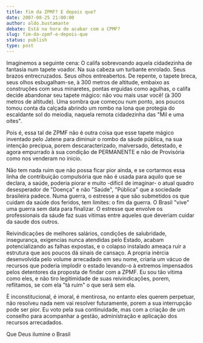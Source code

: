 ```yaml
---
title: fim da ZPMF? E depois que?
date: 2007-08-25 21:00:00
author: aldo.bustamante
debate: Está na hora de acabar com a CPMF?
slug: fim-da-zpmf-e-depois-que
status: publish 
type: post
---
```


Imaginemos a seguinte cena: O califa sobrevoando aquela cidadezinha de fantasia num tapete voador. Na sua cabeza um turbante enrolado. Seus brazos entrecruzados. Seus olhos entreabertos. De repente, o tapete breca, seus olhos esbugalham-se, à 300 metros de altitude, embaixo as construções com seus minaretes, pontas erguidas como agulhas, o califa decide abandonar seu tapete mágico: não vou mais usar você! (à 300 metros de altitude). Uma sombra que começou num ponto, aos poucos tomou conta da calçada abrindo um rombo na lona que protegia do escaldante sol do meiodia, naquela remota cidadezinha das "Mil e uma oites".   

Pois é, essa tal de ZPMF não é outra coisa que esse tapete mágico inventado pelo Jatene para diminuir o rombo da sáude pública, na sua intenção precipua, porem descaracterizado, malversado, detestado, e agora empurrado à sua condição de PERMANENTE e não de Provisória como nos venderam no inicio.   

Não tem nada ruim que não possa ficar pior ainda, e se cortarmos essa linha de contribuição compulsória que não é usada para aquilo que se declara, a saúde, poderia piorar e muito -dificil de imaginar- o atual quadro desesperador de "Doença" e não "Saúde", "Pública" que a sociedade brasileira padece. Numa guerra, o estresse a que são submetidos os que cuidam da saúde dos feridos, tem limites: o fim da guerra. O Brasil "vive" uma guerra sem data para finalizar. O estresse que envolve os professionais da sáude faz suas vitimas entre aqueles que deveriam cuidar da saude dos outros.  

Reivindicações de melhores salários, condições de salubridade, insegurança, exigencias nunca atendidas pelo Estado, acabam potencializando as falhas expostas, e o colapso instalado ameaça ruir a estrutura que aos poucos dá sinais de cansaço. A propria inércia desenvolvida pelo volume arrecadado em seu nome, criaria um vácuo de recursos que poderia implodir o estado levando-o à extremos impensados pelos detentores da proposta de findar com a ZPMF. Eu sou tão vitima como eles, e não tiro legitimidade de suas reivindicações, porem, reflitamos, se com ela "tá ruim" o que será sem ela.   

È inconstitucional, é imoral, é mentirosa, no entanto eles querem perpetuar, não resolveu nada nem vai resolver futuramente, porem a sua interrupção pode ser pior. Eu voto pela sua continuidade, mas com a criação de um conselho para acompanhar a gestão, administração e aplicação dos recursos arrecadados.   

Que Deus ilumine o Brasil   

  

